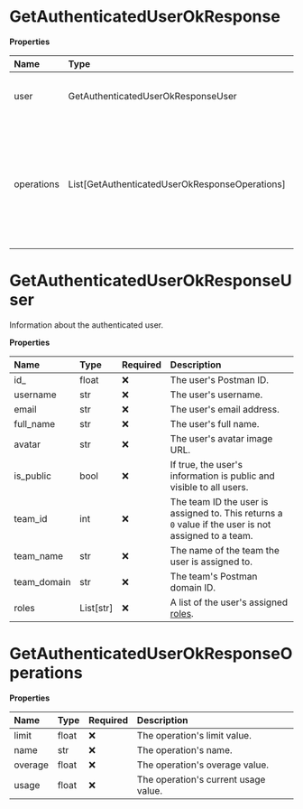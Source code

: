 # GetAuthenticatedUserOkResponse

**Properties**

| Name       | Type                                           | Required | Description                                                                                                                                                                                                     |
| :--------- | :--------------------------------------------- | :------- | :-------------------------------------------------------------------------------------------------------------------------------------------------------------------------------------------------------------- |
| user       | GetAuthenticatedUserOkResponseUser             | ❌       | Information about the authenticated user.                                                                                                                                                                       |
| operations | List[GetAuthenticatedUserOkResponseOperations] | ❌       | Information about operations and their usage limits. This object does not return for users with the [Guest role](https://learning.postman.com/docs/collaborating-in-postman/roles-and-permissions/#team-roles). |

# GetAuthenticatedUserOkResponseUser

Information about the authenticated user.

**Properties**

| Name        | Type      | Required | Description                                                                                                                          |
| :---------- | :-------- | :------- | :----------------------------------------------------------------------------------------------------------------------------------- |
| id\_        | float     | ❌       | The user's Postman ID.                                                                                                               |
| username    | str       | ❌       | The user's username.                                                                                                                 |
| email       | str       | ❌       | The user's email address.                                                                                                            |
| full_name   | str       | ❌       | The user's full name.                                                                                                                |
| avatar      | str       | ❌       | The user's avatar image URL.                                                                                                         |
| is_public   | bool      | ❌       | If true, the user's information is public and visible to all users.                                                                  |
| team_id     | int       | ❌       | The team ID the user is assigned to. This returns a `0` value if the user is not assigned to a team.                                 |
| team_name   | str       | ❌       | The name of the team the user is assigned to.                                                                                        |
| team_domain | str       | ❌       | The team's Postman domain ID.                                                                                                        |
| roles       | List[str] | ❌       | A list of the user's assigned [roles](https://learning.postman.com/docs/collaborating-in-postman/roles-and-permissions/#team-roles). |

# GetAuthenticatedUserOkResponseOperations

**Properties**

| Name    | Type  | Required | Description                          |
| :------ | :---- | :------- | :----------------------------------- |
| limit   | float | ❌       | The operation's limit value.         |
| name    | str   | ❌       | The operation's name.                |
| overage | float | ❌       | The operation's overage value.       |
| usage   | float | ❌       | The operation's current usage value. |
